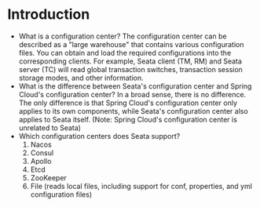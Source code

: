# Introduction

- What is a configuration center? The configuration center can be described as a "large warehouse" that contains various configuration files. You can obtain and load the required configurations into the corresponding clients. For example, Seata client (TM, RM) and Seata server (TC) will read global transaction switches, transaction session storage modes, and other information.
- What is the difference between Seata's configuration center and Spring Cloud's configuration center? In a broad sense, there is no difference. The only difference is that Spring Cloud's configuration center only applies to its own components, while Seata's configuration center also applies to Seata itself. (Note: Spring Cloud's configuration center is unrelated to Seata)
- Which configuration centers does Seata support?
  1. Nacos
  2. Consul
  3. Apollo
  4. Etcd
  5. ZooKeeper
  7. File (reads local files, including support for conf, properties, and yml configuration files)
